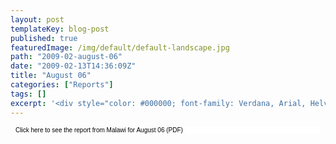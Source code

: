 ```yaml
---
layout: post
templateKey: blog-post
published: true
featuredImage: /img/default/default-landscape.jpg
path: "2009-02-august-06"
date: "2009-02-13T14:36:09Z"
title: "August 06"
categories: ["Reports"]
tags: []
excerpt: '<div style="color: #000000; font-family: Verdana, Arial, Helvetica, sans-serif; font-size: 10px; b...'
---
```


<div style="color: #000000; font-family: Verdana, Arial, Helvetica, sans-serif; font-size: 10px; background-image: initial; background-repeat: initial; background-attachment: initial; -webkit-background-clip: initial; -webkit-background-origin: initial; background-color: #ffffff; background-position: initial initial; margin: 8px;">

Click here to see the report from Malawi for August 06 (PDF)

</div>
